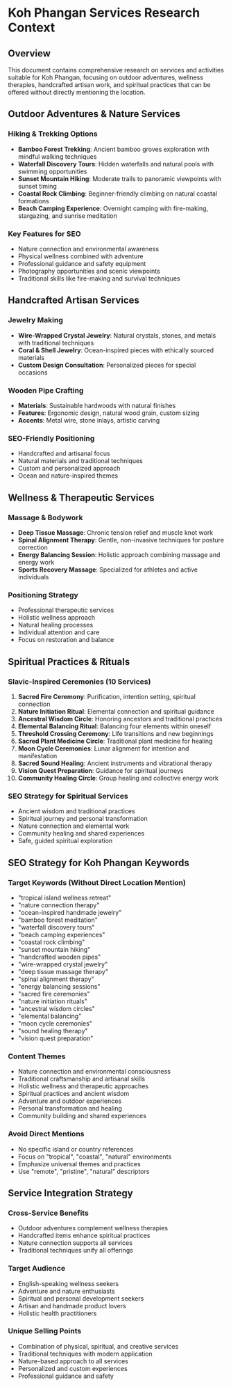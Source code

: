 # Koh Phangan Services Research Context

## Overview
This document contains comprehensive research on services and activities suitable for Koh Phangan, focusing on outdoor adventures, wellness therapies, handcrafted artisan work, and spiritual practices that can be offered without directly mentioning the location.

## Outdoor Adventures & Nature Services

### Hiking & Trekking Options
- **Bamboo Forest Trekking**: Ancient bamboo groves exploration with mindful walking techniques
- **Waterfall Discovery Tours**: Hidden waterfalls and natural pools with swimming opportunities
- **Sunset Mountain Hiking**: Moderate trails to panoramic viewpoints with sunset timing
- **Coastal Rock Climbing**: Beginner-friendly climbing on natural coastal formations
- **Beach Camping Experience**: Overnight camping with fire-making, stargazing, and sunrise meditation

### Key Features for SEO
- Nature connection and environmental awareness
- Physical wellness combined with adventure
- Professional guidance and safety equipment
- Photography opportunities and scenic viewpoints
- Traditional skills like fire-making and survival techniques

## Handcrafted Artisan Services

### Jewelry Making
- **Wire-Wrapped Crystal Jewelry**: Natural crystals, stones, and metals with traditional techniques
- **Coral & Shell Jewelry**: Ocean-inspired pieces with ethically sourced materials
- **Custom Design Consultation**: Personalized pieces for special occasions

### Wooden Pipe Crafting
- **Materials**: Sustainable hardwoods with natural finishes
- **Features**: Ergonomic design, natural wood grain, custom sizing
- **Accents**: Metal wire, stone inlays, artistic carving

### SEO-Friendly Positioning
- Handcrafted and artisanal focus
- Natural materials and traditional techniques
- Custom and personalized approach
- Ocean and nature-inspired themes

## Wellness & Therapeutic Services

### Massage & Bodywork
- **Deep Tissue Massage**: Chronic tension relief and muscle knot work
- **Spinal Alignment Therapy**: Gentle, non-invasive techniques for posture correction
- **Energy Balancing Session**: Holistic approach combining massage and energy work
- **Sports Recovery Massage**: Specialized for athletes and active individuals

### Positioning Strategy
- Professional therapeutic services
- Holistic wellness approach
- Natural healing processes
- Individual attention and care
- Focus on restoration and balance

## Spiritual Practices & Rituals

### Slavic-Inspired Ceremonies (10 Services)
1. **Sacred Fire Ceremony**: Purification, intention setting, spiritual connection
2. **Nature Initiation Ritual**: Elemental connection and spiritual guidance
3. **Ancestral Wisdom Circle**: Honoring ancestors and traditional practices
4. **Elemental Balancing Ritual**: Balancing four elements within oneself
5. **Threshold Crossing Ceremony**: Life transitions and new beginnings
6. **Sacred Plant Medicine Circle**: Traditional plant medicine for healing
7. **Moon Cycle Ceremonies**: Lunar alignment for intention and manifestation
8. **Sacred Sound Healing**: Ancient instruments and vibrational therapy
9. **Vision Quest Preparation**: Guidance for spiritual journeys
10. **Community Healing Circle**: Group healing and collective energy work

### SEO Strategy for Spiritual Services
- Ancient wisdom and traditional practices
- Spiritual journey and personal transformation
- Nature connection and elemental work
- Community healing and shared experiences
- Safe, guided spiritual exploration

## SEO Strategy for Koh Phangan Keywords

### Target Keywords (Without Direct Location Mention)
- "tropical island wellness retreat"
- "nature connection therapy"
- "ocean-inspired handmade jewelry"
- "bamboo forest meditation"
- "waterfall discovery tours"
- "beach camping experiences"
- "coastal rock climbing"
- "sunset mountain hiking"
- "handcrafted wooden pipes"
- "wire-wrapped crystal jewelry"
- "deep tissue massage therapy"
- "spinal alignment therapy"
- "energy balancing sessions"
- "sacred fire ceremonies"
- "nature initiation rituals"
- "ancestral wisdom circles"
- "elemental balancing"
- "moon cycle ceremonies"
- "sound healing therapy"
- "vision quest preparation"

### Content Themes
- Nature connection and environmental consciousness
- Traditional craftsmanship and artisanal skills
- Holistic wellness and therapeutic approaches
- Spiritual practices and ancient wisdom
- Adventure and outdoor experiences
- Personal transformation and healing
- Community building and shared experiences

### Avoid Direct Mentions
- No specific island or country references
- Focus on "tropical", "coastal", "natural" environments
- Emphasize universal themes and practices
- Use "remote", "pristine", "natural" descriptors

## Service Integration Strategy

### Cross-Service Benefits
- Outdoor adventures complement wellness therapies
- Handcrafted items enhance spiritual practices
- Nature connection supports all services
- Traditional techniques unify all offerings

### Target Audience
- English-speaking wellness seekers
- Adventure and nature enthusiasts
- Spiritual and personal development seekers
- Artisan and handmade product lovers
- Holistic health practitioners

### Unique Selling Points
- Combination of physical, spiritual, and creative services
- Traditional techniques with modern application
- Nature-based approach to all services
- Personalized and custom experiences
- Professional guidance and safety